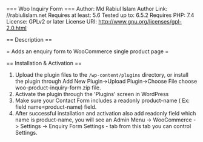 === Woo Inquiry Form ===
Author: Md Rabiul Islam
Author Link: //rabiulislam.net
Requires at least: 5.6
Tested up to: 6.5.2
Requires PHP: 7.4
License: GPLv2 or later
License URI: http://www.gnu.org/licenses/gpl-2.0.html

== Description ==

= Adds an enquiry form to WooCommerce single product page =



== Installation & Activation ==

1. Upload the plugin files to the `/wp-content/plugins` directory, or install the plugin through Add New Plugin->Upload Plugin->Choose File choose woo-product-inquiry-form.zip file.
2. Activate the plugin through the 'Plugins' screen in WordPress
3. Make sure your Contact Form includes a readonly product-name ( Ex: field name=product-name) field.
4. After successful installation and activation also add readonly field which name is product-name, you will see an Admin Menu -> WooCommerce -> Settings -> Enquiry Form Settings - tab from this tab you can control Settings.

